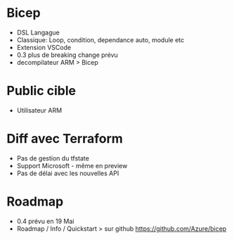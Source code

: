 # Bicep 
- DSL Langague
- Classique: Loop, condition, dependance auto, module etc
- Extension VSCode 
- 0.3 plus de breaking change prévu
- decompilateur ARM > Bicep

# Public cible
- Utilisateur ARM

# Diff avec Terraform
- Pas de gestion du tfstate
- Support Microsoft - même en preview
- Pas de délai avec les nouvelles API 

# Roadmap
- 0.4 prévu en 19 Mai
- Roadmap / Info / Quickstart > sur github https://github.com/Azure/bicep